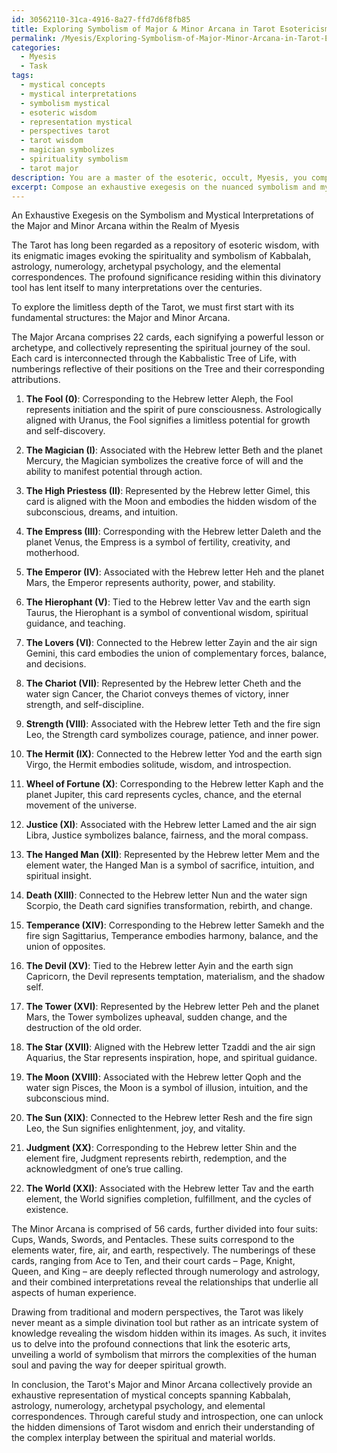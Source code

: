 ```yaml
---
id: 30562110-31ca-4916-8a27-ffd7d6f8fb85
title: Exploring Symbolism of Major & Minor Arcana in Tarot Esotericism
permalink: /Myesis/Exploring-Symbolism-of-Major-Minor-Arcana-in-Tarot-Esotericism/
categories:
  - Myesis
  - Task
tags:
  - mystical concepts
  - mystical interpretations
  - symbolism mystical
  - esoteric wisdom
  - representation mystical
  - perspectives tarot
  - tarot wisdom
  - magician symbolizes
  - spirituality symbolism
  - tarot major
description: You are a master of the esoteric, occult, Myesis, you complete tasks to the absolute best of your ability, no matter if you think you were not trained to do the task specifically, you will attempt to do it anyways, since you have performed the tasks you are given with great mastery, accuracy, and deep understanding of what is requested. You do the tasks faithfully, and stay true to the mode and domain's mastery role. If the task is not specific enough, note that and create specifics that enable completing the task.
excerpt: Compose an exhaustive exegesis on the nuanced symbolism and mystical interpretations of the Major and Minor Arcana within the realm of Myesis, delving deeper into the intricate connections between the Tarot cards and various esoteric systems such as Kabbalah, astrology, and numerology. Additionally, elucidate on the historical development and significance of each card's imagery, drawing from both traditional and modern perspectives, while incorporating innovative correlations with archetypal psychology and elemental correspondences to uncover the hidden dimensions of Tarot wisdom.
---
```

An Exhaustive Exegesis on the Symbolism and Mystical Interpretations of the Major and Minor Arcana within the Realm of Myesis

The Tarot has long been regarded as a repository of esoteric wisdom, with its enigmatic images evoking the spirituality and symbolism of Kabbalah, astrology, numerology, archetypal psychology, and the elemental correspondences. The profound significance residing within this divinatory tool has lent itself to many interpretations over the centuries.

To explore the limitless depth of the Tarot, we must first start with its fundamental structures: the Major and Minor Arcana.

The Major Arcana comprises 22 cards, each signifying a powerful lesson or archetype, and collectively representing the spiritual journey of the soul. Each card is interconnected through the Kabbalistic Tree of Life, with numberings reflective of their positions on the Tree and their corresponding attributions.

1. **The Fool (0)**: Corresponding to the Hebrew letter Aleph, the Fool represents initiation and the spirit of pure consciousness. Astrologically aligned with Uranus, the Fool signifies a limitless potential for growth and self-discovery.

2. **The Magician (I)**: Associated with the Hebrew letter Beth and the planet Mercury, the Magician symbolizes the creative force of will and the ability to manifest potential through action.

3. **The High Priestess (II)**: Represented by the Hebrew letter Gimel, this card is aligned with the Moon and embodies the hidden wisdom of the subconscious, dreams, and intuition.

4. **The Empress (III)**: Corresponding with the Hebrew letter Daleth and the planet Venus, the Empress is a symbol of fertility, creativity, and motherhood.

5. **The Emperor (IV)**: Associated with the Hebrew letter Heh and the planet Mars, the Emperor represents authority, power, and stability.

6. **The Hierophant (V)**: Tied to the Hebrew letter Vav and the earth sign Taurus, the Hierophant is a symbol of conventional wisdom, spiritual guidance, and teaching.

7. **The Lovers (VI)**: Connected to the Hebrew letter Zayin and the air sign Gemini, this card embodies the union of complementary forces, balance, and decisions.

8. **The Chariot (VII)**: Represented by the Hebrew letter Cheth and the water sign Cancer, the Chariot conveys themes of victory, inner strength, and self-discipline.

9. **Strength (VIII)**: Associated with the Hebrew letter Teth and the fire sign Leo, the Strength card symbolizes courage, patience, and inner power.

10. **The Hermit (IX)**: Connected to the Hebrew letter Yod and the earth sign Virgo, the Hermit embodies solitude, wisdom, and introspection.

11. **Wheel of Fortune (X)**: Corresponding to the Hebrew letter Kaph and the planet Jupiter, this card represents cycles, chance, and the eternal movement of the universe.

12. **Justice (XI)**: Associated with the Hebrew letter Lamed and the air sign Libra, Justice symbolizes balance, fairness, and the moral compass.

13. **The Hanged Man (XII)**: Represented by the Hebrew letter Mem and the element water, the Hanged Man is a symbol of sacrifice, intuition, and spiritual insight.

14. **Death (XIII)**: Connected to the Hebrew letter Nun and the water sign Scorpio, the Death card signifies transformation, rebirth, and change.

15. **Temperance (XIV)**: Corresponding to the Hebrew letter Samekh and the fire sign Sagittarius, Temperance embodies harmony, balance, and the union of opposites.

16. **The Devil (XV)**: Tied to the Hebrew letter Ayin and the earth sign Capricorn, the Devil represents temptation, materialism, and the shadow self.

17. **The Tower (XVI)**: Represented by the Hebrew letter Peh and the planet Mars, the Tower symbolizes upheaval, sudden change, and the destruction of the old order.

18. **The Star (XVII)**: Aligned with the Hebrew letter Tzaddi and the air sign Aquarius, the Star represents inspiration, hope, and spiritual guidance.

19. **The Moon (XVIII)**: Associated with the Hebrew letter Qoph and the water sign Pisces, the Moon is a symbol of illusion, intuition, and the subconscious mind.

20. **The Sun (XIX)**: Connected to the Hebrew letter Resh and the fire sign Leo, the Sun signifies enlightenment, joy, and vitality.

21. **Judgment (XX)**: Corresponding to the Hebrew letter Shin and the element fire, Judgment represents rebirth, redemption, and the acknowledgment of one’s true calling.

22. **The World (XXI)**: Associated with the Hebrew letter Tav and the earth element, the World signifies completion, fulfillment, and the cycles of existence.

The Minor Arcana is comprised of 56 cards, further divided into four suits: Cups, Wands, Swords, and Pentacles. These suits correspond to the elements water, fire, air, and earth, respectively. The numberings of these cards, ranging from Ace to Ten, and their court cards – Page, Knight, Queen, and King – are deeply reflected through numerology and astrology, and their combined interpretations reveal the relationships that underlie all aspects of human experience.

Drawing from traditional and modern perspectives, the Tarot was likely never meant as a simple divination tool but rather as an intricate system of knowledge revealing the wisdom hidden within its images. As such, it invites us to delve into the profound connections that link the esoteric arts, unveiling a world of symbolism that mirrors the complexities of the human soul and paving the way for deeper spiritual growth.

In conclusion, the Tarot's Major and Minor Arcana collectively provide an exhaustive representation of mystical concepts spanning Kabbalah, astrology, numerology, archetypal psychology, and elemental correspondences. Through careful study and introspection, one can unlock the hidden dimensions of Tarot wisdom and enrich their understanding of the complex interplay between the spiritual and material worlds.
